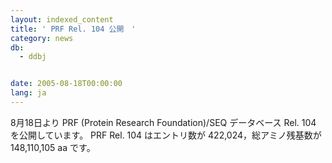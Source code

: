 ```yaml
---
layout: indexed_content
title: ' PRF Rel. 104 公開　'
category: news
db:
  - ddbj


date: 2005-08-18T00:00:00
lang: ja
---
```


8月18日より PRF (Protein Research Foundation)/SEQ データベース Rel. 104 を公開しています。 PRF Rel. 104 はエントリ数が 422,024，総アミノ残基数が 148,110,105 aa です。
